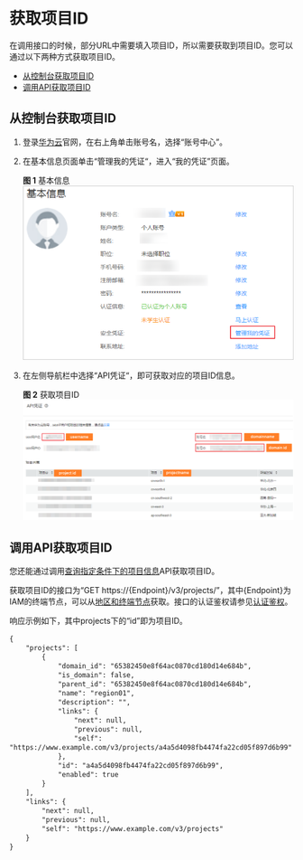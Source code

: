 # 获取项目ID<a name="live_03_0023"></a>

在调用接口的时候，部分URL中需要填入项目ID，所以需要获取到项目ID。您可以通过以下两种方式获取项目ID。

-   [从控制台获取项目ID](#zh-cn_topic_0171576032_zh-cn_topic_0171781604_zh-cn_topic_0171449878_section16150143114253)
-   [调用API获取项目ID](#zh-cn_topic_0171576032_zh-cn_topic_0171781604_zh-cn_topic_0171449878_section5912143972911)

## 从控制台获取项目ID<a name="zh-cn_topic_0171576032_zh-cn_topic_0171781604_zh-cn_topic_0171449878_section16150143114253"></a>

1.  登录[华为云](https://www.huaweicloud.com/)官网，在右上角单击账号名，选择“账号中心”。
2.  在基本信息页面单击“管理我的凭证“，进入“我的凭证”页面。

    **图 1**  基本信息<a name="zh-cn_topic_0171576032_zh-cn_topic_0171781604_zh-cn_topic_0161541108_fig651815401114"></a>  
    ![](figures/基本信息.png "基本信息")

3.  在左侧导航栏中选择“API凭证“，即可获取对应的项目ID信息。

    **图 2**  获取项目ID<a name="zh-cn_topic_0171576032_zh-cn_topic_0171781604_zh-cn_topic_0161541108_fig177761853216"></a>  
    ![](figures/获取项目ID.png "获取项目ID")


## 调用API获取项目ID<a name="zh-cn_topic_0171576032_zh-cn_topic_0171781604_zh-cn_topic_0171449878_section5912143972911"></a>

您还能通过调用[查询指定条件下的项目信息](https://support.huaweicloud.com/api-iam/iam_06_0001.html)API获取项目ID。

获取项目ID的接口为“GET https://\{Endpoint\}/v3/projects/”，其中\{Endpoint\}为IAM的终端节点，可以从[地区和终端节点](使用前必读.md#zh-cn_topic_0171442213_section98151621305)获取。接口的认证鉴权请参见[认证鉴权](认证鉴权.md)。

响应示例如下，其中projects下的“id”即为项目ID。

```
{ 
    "projects": [ 
        { 
            "domain_id": "65382450e8f64ac0870cd180d14e684b", 
            "is_domain": false, 
            "parent_id": "65382450e8f64ac0870cd180d14e684b", 
            "name": "region01", 
            "description": "", 
            "links": { 
                "next": null, 
                "previous": null, 
                "self": "https://www.example.com/v3/projects/a4a5d4098fb4474fa22cd05f897d6b99" 
            }, 
            "id": "a4a5d4098fb4474fa22cd05f897d6b99", 
            "enabled": true 
        } 
    ], 
    "links": { 
        "next": null, 
        "previous": null, 
        "self": "https://www.example.com/v3/projects" 
    } 
}
```

